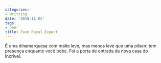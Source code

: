 ```yaml
---
categories:
- writting
date: '2018-11-05'
tags:
- beer
title: Faxe Royal Export
---
```


É uma dinamarquesa com malte leve, mas menos leve que uma pilsen: tem presença enquanto você bebe. Foi a porta de entrada da nova casa do Incrível.

